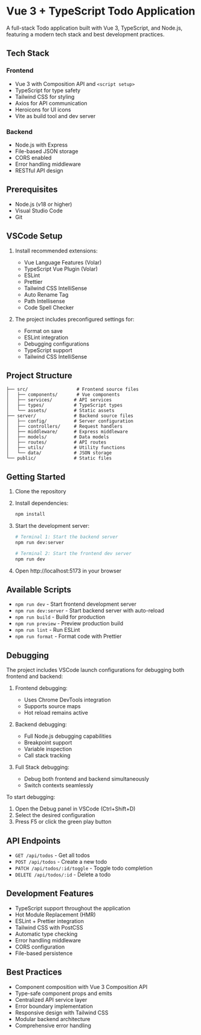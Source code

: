 # Vue 3 + TypeScript Todo Application

A full-stack Todo application built with Vue 3, TypeScript, and Node.js, featuring a modern tech stack and best development practices.

## Tech Stack

### Frontend
- Vue 3 with Composition API and `<script setup>`
- TypeScript for type safety
- Tailwind CSS for styling
- Axios for API communication
- Heroicons for UI icons
- Vite as build tool and dev server

### Backend
- Node.js with Express
- File-based JSON storage
- CORS enabled
- Error handling middleware
- RESTful API design

## Prerequisites

- Node.js (v18 or higher)
- Visual Studio Code
- Git

## VSCode Setup

1. Install recommended extensions:
   - Vue Language Features (Volar)
   - TypeScript Vue Plugin (Volar)
   - ESLint
   - Prettier
   - Tailwind CSS IntelliSense
   - Auto Rename Tag
   - Path Intellisense
   - Code Spell Checker

2. The project includes preconfigured settings for:
   - Format on save
   - ESLint integration
   - Debugging configurations
   - TypeScript support
   - Tailwind CSS IntelliSense

## Project Structure

```
├── src/                  # Frontend source files
│   ├── components/       # Vue components
│   ├── services/        # API services
│   ├── types/           # TypeScript types
│   └── assets/          # Static assets
├── server/              # Backend source files
│   ├── config/          # Server configuration
│   ├── controllers/     # Request handlers
│   ├── middleware/      # Express middleware
│   ├── models/          # Data models
│   ├── routes/          # API routes
│   ├── utils/           # Utility functions
│   └── data/            # JSON storage
└── public/              # Static files
```

## Getting Started

1. Clone the repository
2. Install dependencies:
   ```bash
   npm install
   ```

3. Start the development server:
   ```bash
   # Terminal 1: Start the backend server
   npm run dev:server

   # Terminal 2: Start the frontend dev server
   npm run dev
   ```

4. Open http://localhost:5173 in your browser

## Available Scripts

- `npm run dev` - Start frontend development server
- `npm run dev:server` - Start backend server with auto-reload
- `npm run build` - Build for production
- `npm run preview` - Preview production build
- `npm run lint` - Run ESLint
- `npm run format` - Format code with Prettier

## Debugging

The project includes VSCode launch configurations for debugging both frontend and backend:

1. Frontend debugging:
   - Uses Chrome DevTools integration
   - Supports source maps
   - Hot reload remains active

2. Backend debugging:
   - Full Node.js debugging capabilities
   - Breakpoint support
   - Variable inspection
   - Call stack tracking

3. Full Stack debugging:
   - Debug both frontend and backend simultaneously
   - Switch contexts seamlessly

To start debugging:
1. Open the Debug panel in VSCode (Ctrl+Shift+D)
2. Select the desired configuration
3. Press F5 or click the green play button

## API Endpoints

- `GET /api/todos` - Get all todos
- `POST /api/todos` - Create a new todo
- `PATCH /api/todos/:id/toggle` - Toggle todo completion
- `DELETE /api/todos/:id` - Delete a todo

## Development Features

- TypeScript support throughout the application
- Hot Module Replacement (HMR)
- ESLint + Prettier integration
- Tailwind CSS with PostCSS
- Automatic type checking
- Error handling middleware
- CORS configuration
- File-based persistence

## Best Practices

- Component composition with Vue 3 Composition API
- Type-safe component props and emits
- Centralized API service layer
- Error boundary implementation
- Responsive design with Tailwind CSS
- Modular backend architecture
- Comprehensive error handling